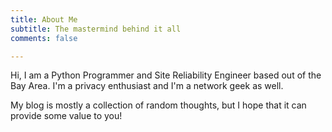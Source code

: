 ```yaml
---
title: About Me
subtitle: The mastermind behind it all
comments: false

---
```

Hi, I am a Python Programmer and Site Reliability Engineer based out of the Bay Area. I'm a privacy enthusiast and I'm a network geek as well.   
  
My blog is mostly a collection of random thoughts, but I hope that it can provide some value to you!